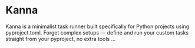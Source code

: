 # Kanna

Kanna is a minimalist task runner built specifically for Python projects using pyproject.toml. Forget complex setups — define and run your custom tasks straight from your pyproject, no extra tools …